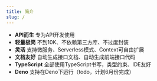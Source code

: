 ```yaml
---
title: 简介
slug: /
---
```


- **API而生** 专为API开发使用
- **轻量极简** 不到10K、不依赖第三方库、不过度封装
- **灵活** 支持微服务、Serverless模式、Context可自由扩展
- **文档友好** 自动生成接口文档、自动生成前端接口代码
- **TypeScript** 全部使用TypeScript书写，类型约束、IDE友好
- **Deno** 支持在Deno下运行（todo，计划6月份完成）

